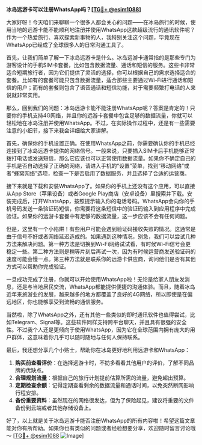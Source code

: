 **冰岛远游卡可以注册WhatsApp吗？[[TG💪+ @esim1088](https://t.me/s/esim1088)]**

大家好呀！今天咱们来聊聊一个很多人都会关心的问题——在冰岛旅行的时候，使用当地的远游卡能不能顺利地注册并使用WhatsApp这款超级流行的通讯软件呢？作为一个热爱旅行、喜欢探索新事物的人，我特别关注这个问题，毕竟现在WhatsApp已经成了全球很多人的日常沟通工具了。

首先，让我们简单了解一下冰岛远游卡是什么。冰岛远游卡通常指的是那些专门为游客设计的手机SIM卡套餐，比如包含数据流量、通话和短信的服务。这些卡非常适合短期旅行者，因为它们提供了灵活的选择，你可以根据自己的需求选择适合的套餐。比如有的套餐可能只包含数据流量，适合那些主要通过Wi-Fi进行通话和短信的用户；而有的套餐则包含了语音通话和短信功能，对于需要频繁打电话的人来说就非常实用。

那么，回到我们的问题：冰岛远游卡能不能注册WhatsApp呢？答案是肯定的！只要你的手机支持4G网络，并且你的远游卡套餐中包含足够的数据流量，你就可以轻松地在冰岛注册并使用WhatsApp。不过，在实际操作过程中，还是有一些需要注意的小细节，接下来我会详细给大家讲解。

首先，确保你的手机设置正确。在使用WhatsApp之前，你需要确认你的手机已经连接到了冰岛远游卡提供的网络信号。一般来说，只要插入SIM卡后手机能够正常拨打电话或发送短信，那么它应该也可以正常使用数据流量。如果你不确定自己的手机是否自动选择了正确的网络，请进入手机的“设置”菜单，找到“移动网络”或者“蜂窝网络”选项，检查一下是否启用了数据服务，并且选择了合适的运营商。

接下来就是下载和安装WhatsApp了。如果你的手机上还没有这个应用，可以直接从App Store（苹果设备）或者Google Play商店（安卓设备）里搜索并下载。安装完成后，打开WhatsApp，按照提示输入你的电话号码。WhatsApp会向你的手机号码发送一条验证码短信，你需要将这条短信中的验证码输入到应用程序中完成验证。如果你的远游卡套餐中有足够的数据流量，这一步应该不会有任何问题。

但是，这里有一个小陷阱！有些用户可能会遇到验证码接收失败的情况。这通常是由于信号不好或者网络延迟造成的。如果遇到这种情况，别急，我们可以尝试几种方法来解决问题。第一种方法是切换到Wi-Fi网络试试看，有时候Wi-Fi信号会更稳定一些。第二种方法则是稍等片刻后再试一次，因为有时候运营商发送验证码的速度可能会慢一点。第三种方法就是联系你的远游卡供应商，询问他们是否有其他方式可以帮助你完成验证。

一旦成功完成了注册，你就可以开始使用WhatsApp啦！无论是给家人朋友发消息，还是与当地居民交流，WhatsApp都能提供便捷的沟通体验。而且，随着冰岛近年来旅游业的发展，越来越多的地方都覆盖了良好的4G网络，所以即使是在偏远地区，你也能够享受到流畅的通信服务。

当然啦，除了WhatsApp之外，还有其他一些类似的即时通讯软件也值得尝试，比如Telegram、Signal等。这些软件同样支持跨平台聊天，并且具有很强的安全性。不过我个人还是更倾向于使用WhatsApp，因为它在全球范围内拥有庞大的用户群体，这意味着你几乎可以随时随地与任何人保持联系。

最后，我还想分享几个小贴士，帮助你在冰岛更好地利用远游卡和WhatsApp：

1. **购买前查看评价**：在选择远游卡时，不妨多看看其他用户的评价，了解不同品牌的优缺点。
2. **合理规划流量**：根据自己的旅行计划提前估算所需的流量，避免超出预算。
3. **定期检查余额**：记得定期查看剩余的数据流量和通话时间，以免突然断网影响行程安排。
4. **备份重要资料**：虽然现在的网络很发达，但为了保险起见，建议将重要的文件备份到云端或者其他存储设备上。

好了，以上就是关于冰岛远游卡能否注册WhatsApp的所有内容啦！希望这篇文章能对你有所帮助。如果你也有类似的问题或者经验想要分享，欢迎随时留言讨论哦～ [[TG💪+ @esim1088](https://t.me/s/esim1088) ![Image](https://i.postimg.cc/4NQfJmqS/Snipaste-2025-05-13-00-14-12.png)]